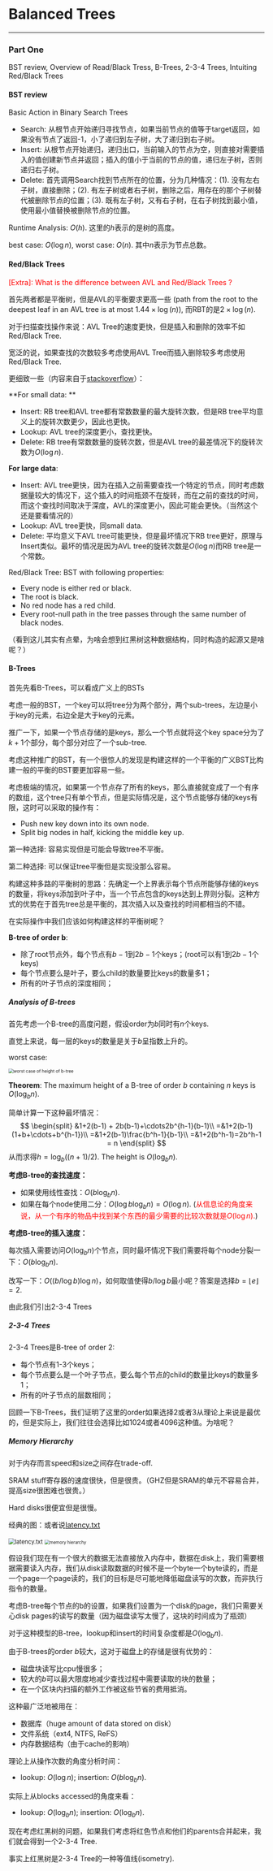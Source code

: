 # Balanced Trees 

---

### Part One

BST review, Overview of Read/Black Tress, B-Trees, 2-3-4 Trees, Intuiting Red/Black Trees 

#### BST review 

Basic Action in Binary Search Trees 

- Search: 从根节点开始递归寻找节点，如果当前节点的值等于target返回，如果没有节点了返回-1，小了递归到左子树，大了递归到右子树。
- Insert: 从根节点开始递归，递归出口，当前输入的节点为空，则直接对需要插入的值创建新节点并返回；插入的值小于当前的节点的值，递归左子树，否则递归右子树。
- Delete: 首先调用Search找到节点所在的位置，分为几种情况：(1). 没有左右子树，直接删除；(2). 有左子树或者右子树，删除之后，用存在的那个子树替代被删除节点的位置；(3). 既有左子树，又有右子树，在右子树找到最小值，使用最小值替换被删除节点的位置。

Runtime Analysis: $O(h)$. 这里的$h$表示的是树的高度。

best case: $O(\log n)$, worst case: $O(n)$. 其中$n$表示为节点总数。

#### Red/Black Trees 

<font color=red>[Extra]: What is the difference between AVL and Red/Black Trees ?</font>

首先两者都是平衡树，但是AVL的平衡要求更高一些 (path from the root to the deepest leaf in an AVL tree is at most $1.44\times\log(n)$), 而RBT的是$2\times \log(n)$. 

对于扫描查找操作来说：AVL Tree的速度更快，但是插入和删除的效率不如Red/Black Tree. 

宽泛的说，如果查找的次数较多考虑使用AVL Tree而插入删除较多考虑使用Red/Black Tree. 

更细致一些（内容来自于[stackoverflow](https://stackoverflow.com/questions/16257761/difference-between-red-black-trees-and-avl-trees)）：

**For small data: **

- Insert: RB tree和AVL tree都有常数数量的最大旋转次数，但是RB tree平均意义上的旋转次数更少，因此也更快。
- Lookup: AVL tree的深度更小，查找更快。
- Delete: RB tree有常数数量的旋转次数，但是AVL tree的最差情况下的旋转次数为$O(\log n)$. 

**For large data**:

- Insert: AVL tree更快，因为在插入之前需要查找一个特定的节点，同时考虑数据量较大的情况下，这个插入的时间瓶颈不在旋转，而在之前的查找的时间，而这个查找时间取决于深度，AVL的深度更小，因此可能会更快。（当然这个还是要看情况的）
- Lookup: AVL tree更快，同small data. 
- Delete: 平均意义下AVL tree可能更快，但是最坏情况下RB tree更好，原理与Insert类似。最坏的情况是因为AVL tree的旋转次数是$O(\log n)$而RB tree是一个常数。

Red/Black Tree: BST with following properties:

- Every node is either red or black. 
- The root is black.
- No red node has a red child.
- Every root-null path in the tree passes through the same number of black nodes. 

（看到这儿其实有点晕，为啥会想到红黑树这种数据结构，同时构造的起源又是啥呢？）

#### B-Trees

首先先看B-Trees，可以看成广义上的BSTs

考虑一般的BST，一个key可以将tree分为两个部分，两个sub-trees，左边是小于key的元素，右边全是大于key的元素。

推广一下，如果一个节点存储的是keys，那么一个节点就将这个key space分为了$k+1$个部分，每个部分对应了一个sub-tree.

考虑这种推广的BST，有一个很惊人的发现是构建这样的一个平衡的广义BST比构建一般的平衡的BST要更加容易一些。

考虑极端的情况，如果第一个节点存了所有的keys，那么直接就变成了一个有序的数组，这个tree只有单个节点，但是实际情况是，这个节点能够存储的keys有限，这时可以采取的操作有：

- Push new key down into its own node.
- Split big nodes in half, kicking the middle key up. 

第一种选择: 容易实现但是可能会导致tree不平衡。

第二种选择: 可以保证tree平衡但是实现没那么容易。

构建这种多路的平衡树的思路：先确定一个上界表示每个节点所能够存储的keys的数量，将keys添加到叶子中，当一个节点包含的keys达到上界则分裂。这种方式的优势在于首先tree总是平衡的，其次插入以及查找的时间都相当的不错。

在实际操作中我们应该如何构建这样的平衡树呢？

**B-tree of order b**:

- 除了root节点外，每个节点有$b-1$到$2b-1$个keys；(root可以有$1$到$2b-1$个keys)
- 每个节点要么是叶子，要么child的数量要比keys的数量多1；
- 所有的叶子节点的深度相同；

##### Analysis of B-trees

首先考虑一个B-tree的高度问题，假设order为$b$同时有$n$个keys.

直觉上来说，每一层的keys的数量是关于$b$呈指数上升的。

worst case:

<img src="../pics/b-tree-depth.png" alt="worst case of height of b-tree" style="zoom:60%;" />

**Theorem**: The maximum height of a B-tree of order $b$ containing $n$ keys is $O(\log_b n)$. 

简单计算一下这种最坏情况：
$$
\begin{split}
&1+2(b-1) + 2b(b-1)+\cdots2b^{h-1}(b-1)\\
=&1+2(b-1)(1+b+\cdots+b^{h-1})\\
=&1+2(b-1)\frac{b^h-1}{b-1}\\
=&1+2(b^h-1)=2b^h-1 = n
\end{split}
$$
从而求得$h=\log_b((n+1)/2)$. The height is $O(\log_b n)$.

**考虑B-tree的查找速度：**

- 如果使用线性查找：$O(b\log_b n)$.
- 如果在每个node使用二分：$O(\log b\log_b n)=O(\log n)$. (<font color=red>从信息论的角度来说，从一个有序的物品中找到某个东西的最少需要的比较次数就是$O(\log n)$.</font>)

**考虑B-tree的插入速度：**

每次插入需要访问$O(\log_b n)$个节点，同时最坏情况下我们需要将每个node分裂一下：$O(b\log_b n)$.

改写一下：$O((b/\log b)\log n)$，如何取值使得$b/\log b$最小呢？答案是选择$b=\lfloor e\rfloor = 2$.

由此我们引出2-3-4 Trees

##### 2-3-4 Trees

2-3-4 Trees是B-tree of order 2:

- 每个节点有1-3个keys；
- 每个节点要么是一个叶子节点，要么每个节点的child的数量比keys的数量多1；
- 所有的叶子节点的层数相同；

回顾一下B-Trees，我们证明了这里的order如果选择2或者3从理论上来说是最优的，但是实际上，我们往往会选择比如1024或者4096这种值。为啥呢？

##### Memory Hierarchy

对于内存而言speed和size之间存在trade-off.

SRAM stuff寄存器的速度很快，但是很贵。（GHZ但是SRAM的单元不容易合并，提高size很困难也很贵。）

Hard disks很便宜但是很慢。

经典的图：或者说[latency.txt](https://gist.github.com/jboner/2841832)

<img src="../pics/latency.png" alt="latency.txt" style="zoom:80%;" />

<img src="../pics/memory.png" alt="memory hierarchy" style="zoom:60%;" />

假设我们现在有一个很大的数据无法直接放入内存中，数据在disk上，我们需要根据需要读入内存，我们从disk读取数据的时候不是一个byte一个byte读的，而是一个page一个page读的，我们的目标是尽可能地降低磁盘读写的次数，而非执行指令的数量。

考虑B-tree每个节点的b的设置，如果我们设置为一个disk的page，我们只需要关心disk pages的读写的数量（因为磁盘读写太慢了，这块的时间成为了瓶颈）

对于这种模型的B-tree，lookup和insert的时间复杂度都是$O(\log_b n)$. 

由于B-trees的order $b$较大，这对于磁盘上的存储是很有优势的：

- 磁盘块读写比cpu慢很多；
- 较大的$b$可以最大限度地减少查找过程中需要读取的块的数量；
- 在一个区块内扫描的额外工作被这些节省的费用抵消。

这种最广泛地被用在：

- 数据库（huge amount of data stored on disk）
- 文件系统（ext4, NTFS, ReFS）
- 内存数据结构（由于cache的影响）

理论上从操作次数的角度分析时间：

- lookup: $O(\log n)$; insertion: $O(b\log_b n)$.

实际上从blocks accessed的角度来看：

- lookup: $O(\log_b n)$; insertion: $O(\log_b n)$.

现在考虑红黑树的问题，如果我们考虑将红色节点和他们的parents合并起来，我们就会得到一个2-3-4 Tree. 

事实上红黑树是2-3-4 Tree的一种等值线(isometry). 